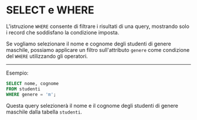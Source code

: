 # SELECT e WHERE

L'istruzione `WHERE` consente di filtrare i risultati di una query, mostrando solo i record che soddisfano la condizione imposta.

Se vogliamo selezionare il nome e cognome degli studenti di genere maschile, possiamo applicare un filtro sull'attributo `genere` come condizione del `WHERE` utilizzando gli operatori.

---

Esempio:

```sql
SELECT nome, cognome
FROM studenti
WHERE genere = 'm';
```

Questa query selezionerà il nome e il cognome degli studenti di genere maschile dalla tabella `studenti`.
